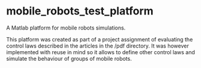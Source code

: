 mobile_robots_test_platform
==================================

A Matlab platform for mobile robots simulations.

This platform was created as part of a project assignment of evaluating the control laws described in the articles in the /pdf directory. It was however implemented with reuse in mind so it allows to define other control laws and simulate the behaviour of groups of mobile robots.
